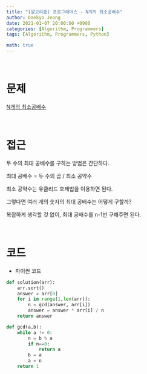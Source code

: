 ```yaml
---
title: "[알고리즘] 프로그래머스 - N개의 최소공배수"
author: Daekyo Jeong
date: 2021-01-07 20:00:00 +0900
categories: [Algorithm, Programmers]
tags: [Algorithm, Programmers, Python]

math: true
---
```


<br/>

# **문제**


[N개의 최소공배수](https://programmers.co.kr/learn/courses/30/lessons/12953)

<br/>

# **접근**  

두 수의 최대 공배수를 구하는 방법은 간단하다.  

최대 공배수 = 두 수의 곱 / 최소 공약수  

최소 공약수는 유클리드 호제법을 이용하면 된다.  

그렇다면 여러 개의 숫자의 최대 공배수는 어떻게 구할까?  

복잡하게 생각할 것 없이, 최대 공배수를 n-1번 구해주면 된다.  

<br/>

# **코드**


- 파이썬 코드   

```py
def solution(arr):
    arr.sort()
    answer = arr[0]
    for i in range(1,len(arr)):
        n = gcd(answer, arr[i])
        answer = answer * arr[i] / n
    return answer

def gcd(a,b):
    while a != 0:
        n = b % a
        if n==0:
            return a
        b = a
        a = n
    return 1
```


<br/>
